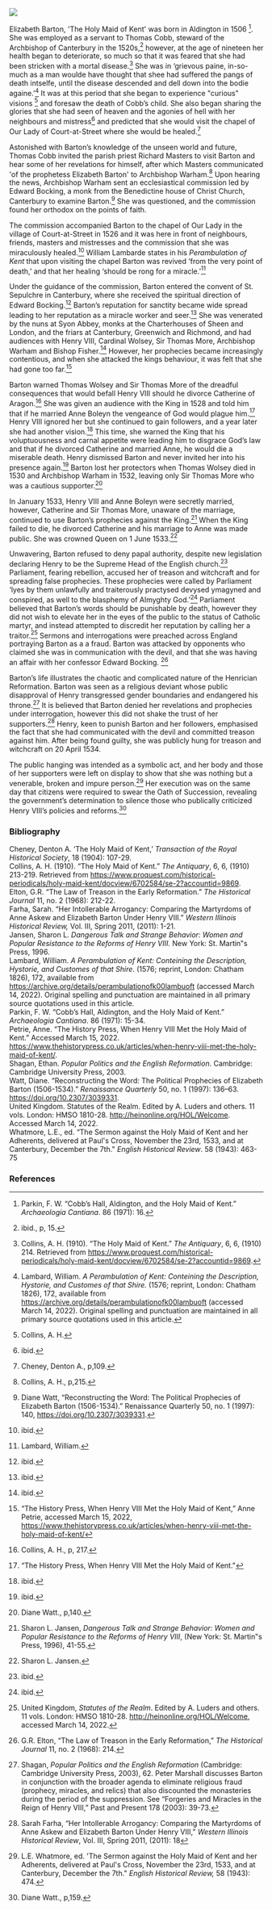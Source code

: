 <a href="https://dev.visual-essays.app"><img src="https://dev-visual-essays.netlify.app/images/ve-button.png"/></a>
<param author="Amber Potter" banner="https://upload.wikimedia.org/wikipedia/commons/b/bd/Binsfeld%2C_witches.jpg" layout="vtl" title="The Maid of Kent: Elizabeth Barton" ve-config/>

<param aliases="Canterbury" eid="Q29303" ve-entity/>
<param aliases="Aldington" eid="Q921173" ve-entity/>
<param aliases="Romney Marsh" eid="Q1506093" ve-entity/>
<param aliases="Ashford" eid="Q725261" ve-entity/>
<param aliases="Chapel of Our Lady at Court-at-Street" eid="Q17641255" ve-entity/>
 
Elizabeth Barton, 'The Holy Maid of Kent' was born in Aldington in 1506 [^ref1]. She was employed as a servant to Thomas Cobb, steward of the Archbishop of Canterbury in the 1520s,[^ref2] however, at the age of nineteen her health began to deteriorate, so much so that it was feared that she had been stricken with a mortal disease.[^ref3]  She was in ‘grievous paine, in-so-much as a man woulde have thought that shee had suffered the pangs of death intselfe, until the disease descended and dell down into the bodie againe.’[^ref4]  It was at this period that she began to experience "curious" visions [^ref5] and foresaw the death of Cobb’s child. She also began sharing the glories that she had seen of heaven and the agonies of hell with her neighbours and mistress[^ref6] and predicted that she would visit the chapel of Our Lady of Court-at-Street where she would be healed.[^ref7]  
<param ve-image-v2 manifest="https://iiif.juncture-digital.org/wc:Cobbs_Hall_Aldington_Kent_Geograph-2117504-by-David-Anstiss.jpg/manifest.json"> 
<param center="Q921173" ve-map zoom="15"/>

Astonished with Barton’s knowledge of the unseen world and future, Thomas Cobb invited the parish priest Richard Masters to visit Barton and hear some of her revelations for himself, after which Masters communicated 'of the prophetess Elizabeth Barton' to Archbishop Warham.[^ref8]  Upon hearing the news, Archbishop Warham sent an ecclesiastical commission led by Edward Bocking, a monk from the Benedictine house of Christ Church, Canterbury to examine Barton.[^ref9]  She was questioned, and the commission found her orthodox on the points of faith. 
<param ve-image-v2 manifest="https://iiif.juncture-digital.org/wc:William_Warham.jpg/manifest.json"> 
<param center="Q29303" ve-map zoom="15"/>

The commission accompanied Barton to the chapel of Our Lady in the village of Court-at-Street in 1526 and it was here in front of neighbours, friends, masters and mistresses and the commission that she was miraculously healed.[^ref10] William Lambarde states in his _Perambulation of Kent_ that upon visiting the chapel Barton was revived ‘from the very point of death,’ and that her healing ‘should be rong for a miracle.’[^ref11]
<param ve-image-v2 manifest="https://iiif.juncture-digital.org/wc:WilliamLambarde.jpg/manifest.json">
<param center="Q17641255" ve-map zoom="15"/>

Under the guidance of the commission, Barton entered the convent of St. Sepulchre in Canterbury, where she received the spiritual direction of Edward Bocking.[^ref12]  Barton’s reputation for sanctity became wide spread leading to her reputation as a miracle worker and seer.[^ref13]  She was venerated by the nuns at Syon Abbey, monks at the Charterhouses of Sheen and London, and the friars at Canterbury, Greenwich and Richmond, and had audiences with Henry VIII, Cardinal Wolsey, Sir Thomas More, Archbishop Warham and Bishop Fisher.[^ref14]  However, her prophecies became increasingly contentious, and when she attacked the kings behaviour, it was felt that she had gone too far.[^ref15]
<param ve-image-v2 manifest="https://iiif.juncture-digital.org/wc:After_Hans_Holbein_the_Younger_-_Portrait_of_Henry_VIII_-_Google_Art_Project.jpg/manifest.json"> 
<param ve-image-v2 manifest="https://iiif.juncture-digital.org/wc:Cardinal_Thomas_Wolsey.jpg/manifest.json"> 
<param ve-image-v2 manifest="https://iiif.juncture-digital.org/wc:Hans_Holbein%2C_the_Younger_-_Sir_Thomas_More_-_Google_Art_Project.jpg/manifest.json"> 
<param ve-image-v2 manifest="https://iiif.juncture-digital.org/wc:San_Juan_Fisher_Obispo_de_Rochester_y_M%C3%A1rtir.jpg/manifest.json"> 
<param center="Q29303" ve-map zoom="15"/>

Barton warned Thomas Wolsey and Sir Thomas More of the dreadful consequences that would befall Henry VIII should he divorce Catherine of Aragon.[^ref16]  She was given an audience with the King in 1528 and told him that if he married Anne Boleyn the vengeance of God would plague him.[^ref17] Henry VIII ignored her but she continued to gain followers, and a year later she had another vision.[^ref18] This time, she warned the King that his voluptuousness and carnal appetite were leading him to disgrace God’s law and that if he divorced Catherine and married Anne, he would die a miserable death. Henry dismissed Barton and never invited her into his presence again.[^ref19] Barton lost her protectors when Thomas Wolsey died in 1530 and Archbishop Warham in 1532, leaving only Sir Thomas More who was a cautious supporter.[^ref20]
<param ve-image-v2 manifest="https://iiif.juncture-digital.org/wc:Catalina_de_Arag%C3%B3n%2C_palacio_de_Lambeth.jpg/manifest.json"> 
<param ve-image-v2 manifest="https://iiif.juncture-digital.org/wc:AnneBoleynHever.jpg/manifest.json"> 

In January 1533, Henry VIII and Anne Boleyn were secretly married, however, Catherine and Sir Thomas More, unaware of the marriage, continued to use Barton’s prophecies against the King.[^ref21]  When the King failed to die, he divorced Catherine and his marriage to Anne was made public. She was crowned Queen on 1 June 1533.[^ref22]
<param ve-image-v2 manifest="https://iiif.juncture-digital.org/wc:Henry%27s_reconciliation_with_Anne_Boleyn_cph.3g08965.jpg/manifest.json"> 

Unwavering, Barton refused to deny papal authority, despite new legislation declaring Henry to be the Supreme Head of the English church.[^ref23] Parliament, fearing rebellion, accused her of treason and witchcraft and for spreading false prophecies. These prophecies were called by Parliament ‘lyes by them unlawfully and traiterously practysed devysed ymagyned and conspired, as well to the blasphemy of Almyghty God.’[^ref24] Parliament believed that Barton’s words should be punishable by death, however they did not wish to elevate her in the eyes of the public to the status of Catholic martyr, and instead attempted to discredit her reputation by calling her a traitor.[^ref25] Sermons and interrogations were preached across England portraying Barton as a a fraud. Barton was attacked by opponents who claimed she was in communication with the devil, and that she was having an affair with her confessor Edward Bocking. [^ref26]
<param ve-image-v2 manifest="https://iiif.juncture-digital.org/wc:James_Neagle_-_Elizabeth_Barton%2C_Commonly_called_The_Holy_Maid_of_Kent%2C_Practicing_her_Impositions_-_B2014.26.21_-_Yale_Center_for_British_Art.jpg/manifest.json">

Barton’s life illustrates the chaotic and complicated nature of the Henrician Reformation. Barton was seen as a religious deviant whose public disapproval of Henry  transgressed gender boundaries and endangered his throne.[^ref27] It is believed that Barton denied her revelations and prophecies under interrogation, however this did not shake the trust of her supporters.[^ref28]  Henry, keen to punish Barton and her followers, emphasised the fact that she had communicated with the devil and committed treason against him. After being found guilty, she was publicly hung for treason and witchcraft on 20 April 1534. 
<param ve-image-v2 manifest="https://iiif.juncture-digital.org/wc:Tyburn_tree.jpg/manifest.json"> 

The public hanging was intended as a symbolic act, and her body and those of her supporters were left on display to show that she was nothing but a venerable, broken and impure person.[^ref29]  Her execution  was on the same day that citizens were required to swear the Oath of Succession, revealing the government’s determination to silence those who publically criticized Henry VIII’s policies and reforms.[^ref30]
<param ve-image-v2 manifest="https://iiif.juncture-digital.org/wc:Elizabeth-Barton.jpg/manifest.json"> 

### Bibliography   
Cheney, Denton A. ‘The Holy Maid of Kent,’ _Transaction of the Royal Historical Society_, 18 (1904): 107-29.
<br/>
 Collins, A. H. (1910). “The Holy Maid of Kent.” _The Antiquary_, 6, 6, (1910) 213-219. Retrieved from https://www.proquest.com/historical-periodicals/holy-maid-kent/docview/6702584/se-2?accountid=9869. 
<br/>
Elton, G.R. “The Law of Treason in the Early Reformation.” _The Historical Journal_ 11, no. 2 (1968): 212-22. 
<br/>
Farha, Sarah. “Her Intollerable Arrogancy: Comparing the Martyrdoms of Anne Askew and Elizabeth Barton Under Henry VIII.” _Western Illinois Historical Review,_ Vol. III, Spring 2011, (2011): 1-21.
<br/>
Jansen, Sharon L. _Dangerous Talk and Strange Behavior: Women and Popular Resistance to the Reforms of Henry VIII._ New York: St. Martin‟s Press, 1996.
<br/>
Lambard, William. _A Perambulation of Kent: Conteining the Description, Hystorie, and Customes of that Shire_. (1576; reprint, London: Chatham 1826), 172, available from https://archive.org/details/perambulationofk00lambuoft (accessed March 14, 2022). Original spelling and punctuation are maintained in all primary source quotations used in this article.
<br/>
Parkin, F. W. “Cobb’s Hall, Aldington, and the Holy Maid of Kent.” _Archaeologia Cantiana_. 86 (1971): 15-34. 
<br/>
Petrie, Anne. “The History Press, When Henry VIII Met the Holy Maid of Kent.” Accessed March 15, 2022. https://www.thehistorypress.co.uk/articles/when-henry-viii-met-the-holy-maid-of-kent/.
<br/>
Shagan, Ethan. _Popular Politics and the English Reformation_. Cambridge: Cambridge University Press, 2003.
<br/>
Watt, Diane. “Reconstructing the Word: The Political Prophecies of Elizabeth Barton (1506-1534).” _Renaissance Quarterly_ 50, no. 1 (1997): 136–63. https://doi.org/10.2307/3039331.
<br/>
United Kingdom. Statutes of the Realm. Edited by A. Luders and others. 11 vols. London: HMSO 1810-28. http://heinonline.org/HOL/Welcome. Accessed March 14, 2022.
<br/>
Whatmore, L.E., ed. “The Sermon against the Holy Maid of Kent and her Adherents, delivered at Paul's Cross, November the 23rd, 1533, and at Canterbury, December the 7th." _English Historical Review_. 58 (1943): 463-75

### References   
[^ref1]: Parkin, F. W. “Cobb’s Hall, Aldington, and the Holy Maid of Kent.” _Archaeologia Cantiana_. 86 (1971): 16. 
[^ref2]: ibid., p, 15.
[^ref3]: Collins, A. H. (1910). “The Holy Maid of Kent.” _The Antiquary_, 6, 6, (1910) 214. Retrieved from https://www.proquest.com/historical-periodicals/holy-maid-kent/docview/6702584/se-2?accountid=9869. 
[^ref4]: Lambard, William. _A Perambulation of Kent: Conteining the Description, Hystorie, and Customes of that Shire._ (1576; reprint, London: Chatham 1826), 172, available from https://archive.org/details/perambulationofk00lambuoft (accessed March 14, 2022). Original spelling and punctuation are maintained in all primary source quotations used in this article.
[^ref5]: Collins, A. H.  
[^ref6]: ibid.
[^ref7]: Cheney, Denton A., p,109.
[^ref8]: Collins, A. H., p,215.
[^ref9]: Diane Watt, “Reconstructing the Word: The Political Prophecies of Elizabeth Barton (1506-1534).” Renaissance Quarterly 50, no. 1 (1997): 140, https://doi.org/10.2307/3039331. 
[^ref10]: ibid.
[^ref11]: Lambard, William.
[^ref12]: ibid.
[^ref13]: ibid.
[^ref14]: ibid.
[^ref15]: “The History Press, When Henry VIII Met the Holy Maid of Kent,” Anne Petrie, accessed March 15, 2022, https://www.thehistorypress.co.uk/articles/when-henry-viii-met-the-holy-maid-of-kent/
[^ref16]: Collins, A. H., p, 217.
[^ref17]: “The History Press, When Henry VIII Met the Holy Maid of Kent."
[^ref18]: ibid.
[^ref19]: ibid.
[^ref20]: Diane Watt., p,140.
[^ref21]: Sharon L. Jansen, _Dangerous Talk and Strange Behavior: Women and Popular Resistance to the Reforms of Henry VIII_, (New York: St. Martin‟s Press, 1996), 41-55.
[^ref22]: Sharon L. Jansen.
[^ref23]: ibid.
[^ref24]: ibid.
[^ref25]: United Kingdom, _Statutes of the Realm_. Edited by A. Luders and others. 11 vols. London: HMSO 1810-28. http://heinonline.org/HOL/Welcome, accessed March 14, 2022.
[^ref26]: G.R. Elton, “The Law of Treason in the Early Reformation,” _The Historical Journal_ 11, no. 2 (1968): 214.
[^ref27]: Shagan, _Popular Politics and the English Reformation_ (Cambridge: Cambridge University Press, 2003), 62. Peter Marshall discusses Barton in conjunction with the broader agenda to eliminate religious fraud (prophecy, miracles, and relics) that also discounted the monasteries during the period of the suppression. See “Forgeries and Miracles in the Reign of Henry VIII,” Past and Present 178 (2003): 39-73.
[^ref28]: Sarah Farha, “Her Intollerable Arrogancy: Comparing the Martyrdoms of Anne Askew and Elizabeth Barton Under Henry VIII,” _Western Illinois Historical Review_, Vol. III, Spring 2011, (2011): 18
[^ref29]: L.E. Whatmore, ed. 'The Sermon against the Holy Maid of Kent and her Adherents, delivered at Paul's Cross, November the 23rd, 1533, and at Canterbury, December the 7th." _English Historical Review,_ 58 (1943): 474.
[^ref30]: Diane Watt., p,159.

